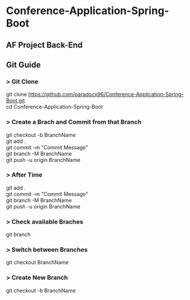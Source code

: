 # Conference-Application-Spring-Boot
## AF Project Back-End

## Git Guide  

### > Git Clone  
git clone https://github.com/paradocx96/Conference-Application-Spring-Boot.git  
cd Conference-Application-Spring-Boot  

### > Create a Brach and Commit from that Branch  
git checkout -b BranchName  
git add .  
git commit -m "Commit Message"  
git branch -M BranchName  
git push -u origin BranchName  
  
### > After Time  
git add .  
git commit -m "Commit Message"  
git branch -M BranchName  
git push -u origin BranchName

### > Check available Braches  
git branch  

### > Switch between Branches  
git checkout BranchName  

### > Create New Branch  
git checkout -b BranchName  
